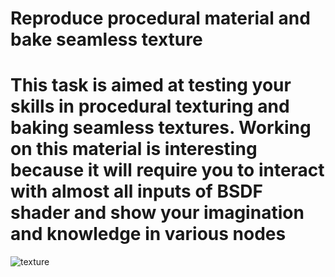 # Reproduce procedural material and bake seamless texture
# This task is aimed at testing your skills in procedural texturing and baking seamless textures. Working on this material is interesting because it will require you to interact with almost all inputs of BSDF shader and show your imagination and knowledge in various nodes 
![texture](/curriculum/reproduce/procedural_materials/material.png)

